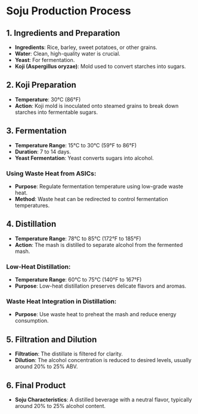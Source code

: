 # Soju Production Process

## 1. Ingredients and Preparation
- **Ingredients**: Rice, barley, sweet potatoes, or other grains.
- **Water**: Clean, high-quality water is crucial.
- **Yeast**: For fermentation.
- **Koji (Aspergillus oryzae)**: Mold used to convert starches into sugars.

## 2. Koji Preparation
- **Temperature**: 30°C (86°F)
- **Action**: Koji mold is inoculated onto steamed grains to break down starches into fermentable sugars.
  
## 3. Fermentation
- **Temperature Range**: 15°C to 30°C (59°F to 86°F)
- **Duration**: 7 to 14 days.
- **Yeast Fermentation**: Yeast converts sugars into alcohol.

### Using Waste Heat from ASICs:
- **Purpose**: Regulate fermentation temperature using low-grade waste heat.
- **Method**: Waste heat can be redirected to control fermentation temperatures.

## 4. Distillation
- **Temperature Range**: 78°C to 85°C (172°F to 185°F)
- **Action**: The mash is distilled to separate alcohol from the fermented mash.

### Low-Heat Distillation:
- **Temperature Range**: 60°C to 75°C (140°F to 167°F)
- **Purpose**: Low-heat distillation preserves delicate flavors and aromas.

### Waste Heat Integration in Distillation:
- **Purpose**: Use waste heat to preheat the mash and reduce energy consumption.
  
## 5. Filtration and Dilution
- **Filtration**: The distillate is filtered for clarity.
- **Dilution**: The alcohol concentration is reduced to desired levels, usually around 20% to 25% ABV.

## 6. Final Product
- **Soju Characteristics**: A distilled beverage with a neutral flavor, typically around 20% to 25% alcohol content.